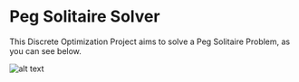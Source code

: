 # Peg Solitaire Solver
This Discrete Optimization Project aims to solve a Peg Solitaire Problem, as you can see below.

![alt text](http://www.gibell.net/pegsolitaire/diagonal/6MoveEnglishNormalBoard17Moves.gif)

